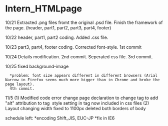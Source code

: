 Intern_HTMLpage
===============

10/21 Extracted .png files fromt the original .psd file.
      Finish the framework of the page. (header, part1, part2, part3, part4, footer)
      
10/22 header, part1, part2 coding. Added .css file. 

10/23 part3, part4, footer coding. Corrected font-style. 
      1st commit

10/24 Details modification. 
      2nd commit.
      Seperated css file.
      3rd commit.

10/25 fixed background-image     
      
      *problem: font size appears different in different browsers (Arial Narrow in Firefox seems much more bigger than in Chrome and broke the page layout).
      4th commit.


11/5 (1) Modified code error
     change page declaration <!DOCTYPE HTML> to <!DOCTYPE html> 
     change tag <font> to <span>
     add "alt" attribution to tag <img>
     style setting in tag <tr> now included in css files
     (2) Layout changing
     width fixed to 1100px
     deleted both borders of body

schedule left:
*encoding Shift_JIS, EUC-JP
*fix in IE6


